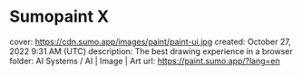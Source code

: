 # Sumopaint X

cover: https://cdn.sumo.app/images/paint/paint-ui.jpg
created: October 27, 2022 9:31 AM (UTC)
description: The best drawing experience in a browser
folder: AI Systems / AI | Image | Art
url: https://paint.sumo.app/?lang=en